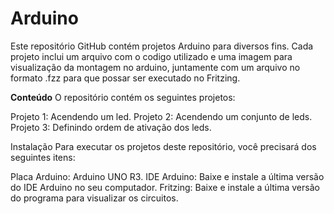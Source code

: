 # Arduino
Este repositório GitHub contém projetos Arduino para diversos fins. Cada projeto inclui um arquivo com o codigo utilizado e uma imagem para visualização da montagem no arduino, juntamente com um arquivo no formato .fzz para que possar ser executado no Fritzing.

**Conteúdo**
O repositório contém os seguintes projetos:

Projeto 1: Acendendo um led.
Projeto 2: Acendendo um conjunto de leds.
Projeto 3: Definindo ordem de ativação dos leds.

Instalação
Para executar os projetos deste repositório, você precisará dos seguintes itens:

Placa Arduino: Arduino UNO R3.
IDE Arduino: Baixe e instale a última versão do IDE Arduino no seu computador.
Fritzing: Baixe e instale a última versão do programa para visualizar os circuitos.
